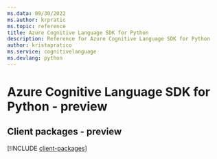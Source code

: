 ```yaml
---
ms.data: 09/30/2022
ms.author: krpratic
ms.topic: reference
title: Azure Cognitive Language SDK for Python
description: Reference for Azure Cognitive Language SDK for Python
author: kristapratico
ms.service: cognitivelanguage
ms.devlang: python
---
```

# Azure Cognitive Language SDK for Python - preview

## Client packages - preview
[!INCLUDE [client-packages](cognitive-language-client-index.md)]